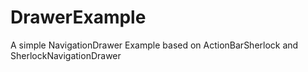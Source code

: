 DrawerExample
=============

A simple NavigationDrawer Example based on ActionBarSherlock and SherlockNavigationDrawer
